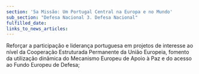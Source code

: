 ```yaml
---
section: '5a Missão: Um Portugal Central na Europa e no Mundo'
sub_section: "Defesa Nacional 3. Defesa Nacional"
fulfilled_date:
links_to_news_articles:
---
```


Reforçar a participação e liderança portuguesa em projetos de interesse ao nível da Cooperação Estruturada Permanente da União Europeia, fomento da utilização dinâmica do Mecanismo Europeu de Apoio à Paz e do acesso ao Fundo Europeu de Defesa;